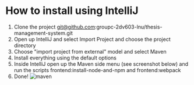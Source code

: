 # How to install using IntelliJ

 1. Clone the project git@github.com:groupc-2dv603-lnu/thesis-management-system.git
 2. Open up IntelliJ and select Import Project and choose the project directory 
 3. Choose "import project from external" model and select Maven
 4. Install everything using the default options
 5. Inside IntelliJ open up the Maven side menu (see screenshot below) and run the scripts frontend:install-node-and-npm and frontend:webpack
 6. Done!
![maven](https://i.imgur.com/nKV0JW2.png)
